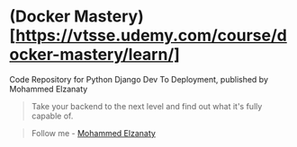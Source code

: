 # (Docker Mastery)[https://vtsse.udemy.com/course/docker-mastery/learn/]
Code Repository for Python Django Dev To Deployment, published by Mohammed Elzanaty


> Take your backend to the next level and find out what it's fully capable of.

> Follow me - [Mohammed Elzanaty](https://www.linkedin.com/in/mohammedelzanaty129/)

